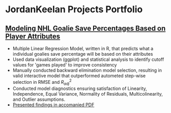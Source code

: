# JordanKeelan Projects Portfolio

## [Modeling NHL Goalie Save Percentages Based on Player Attributes](https://github.com/JordanKeelan/NHL_Goalie_Multiple_Linear_Regression)
* Multiple Linear Regression Model, written in R, that predicts what a individual goalies save percentage will be based on their attributes
* Used data visualization (ggplot) and statistical analysis to identify cutoff values for 'games played' to improve consistency
* Manually conducted backward elimination model selection, resulting in valid interactive model that outperformed autometed step-wise selection in RMSE and $R^{2}_{adj}$
* Conducted model diagnostics ensuring satisfaction of Linearity, Independence, Equal Variance, Normality of Residuals, Multicolinearity, and Outlier assumptions.
* [Presented findings in accomanied PDF](https://github.com/JordanKeelan/NHL_Goalie_Multiple_Linear_Regression/blob/main/DATA%20603-L02%20Group%201%20Project%20-%20Fall22%20-%20NHL%20Goalies.pdf)


